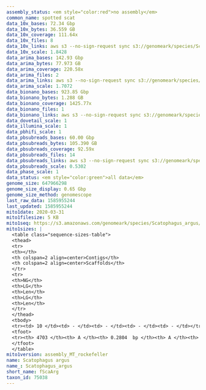 ```yaml
---
assembly_status: <em style="color:red">no assembly</em>
common_name: spotted scat
data_10x_bases: 72.34 Gbp
data_10x_bytes: 36.559 GB
data_10x_coverage: 111.64x
data_10x_files: 8
data_10x_links: aws s3 --no-sign-request sync s3://genomeark/species/Scatophagus_argus/fScaArg1/genomic_data/10x/ .<br>
data_10x_scale: 1.8428
data_arima_bases: 142.93 Gbp
data_arima_bytes: 77.973 GB
data_arima_coverage: 220.58x
data_arima_files: 2
data_arima_links: aws s3 --no-sign-request sync s3://genomeark/species/Scatophagus_argus/fScaArg1/genomic_data/arima/ .<br>
data_arima_scale: 1.7072
data_bionano_bases: 923.85 Gbp
data_bionano_bytes: 1.288 GB
data_bionano_coverage: 1425.77x
data_bionano_files: 1
data_bionano_links: aws s3 --no-sign-request sync s3://genomeark/species/Scatophagus_argus/fScaArg1/genomic_data/bionano/ .<br>
data_dovetail_scale: 1
data_illumina_scale: 1
data_pbhifi_scale: 1
data_pbsubreads_bases: 60.00 Gbp
data_pbsubreads_bytes: 105.390 GB
data_pbsubreads_coverage: 92.59x
data_pbsubreads_files: 14
data_pbsubreads_links: aws s3 --no-sign-request sync s3://genomeark/species/Scatophagus_argus/fScaArg1/genomic_data/pacbio/ . --exclude "*ccs.bam*"<br>
data_pbsubreads_scale: 0.5302
data_phase_scale: 1
data_status: <em style="color:green">all data</em>
genome_size: 647966298
genome_size_display: 0.65 Gbp
genome_size_method: genomescope
last_raw_data: 1585955244
last_updated: 1585955244
mito1date: 2020-03-31
mito1filesize: 5 KB
mito1seq: https://s3.amazonaws.com/genomeark/species/Scatophagus_argus/fScaArg1/assembly_MT_rockefeller/fScaArg1.MT.20200331.fasta.gz
mito1sizes: |
  <table class="sequence-sizes-table">
  <thead>
  <tr>
  <th></th>
  <th colspan=2 align=center>Contigs</th>
  <th colspan=2 align=center>Scaffolds</th>
  </tr>
  <tr>
  <th>NG</th>
  <th>LG</th>
  <th>Len</th>
  <th>LG</th>
  <th>Len</th>
  </tr>
  </thead>
  <tbody>
  <tr><td> 10 </td><td> - </td><td> - </td><td> - </td><td> - </td></tr>  <tr><td> 20 </td><td> - </td><td> - </td><td> - </td><td> - </td></tr>  <tr><td> 30 </td><td> - </td><td> - </td><td> - </td><td> - </td></tr>  <tr><td> 40 </td><td> - </td><td> - </td><td> - </td><td> - </td></tr>  <tr style="background-color:#cccccc;"><td> 50 </td><td> - </td><td style="background-color:#ff8888;"> - </td><td> - </td><td style="background-color:#ff8888;"> - </td></tr>  <tr><td> 60 </td><td> - </td><td> - </td><td> - </td><td> - </td></tr>  <tr><td> 70 </td><td> - </td><td> - </td><td> - </td><td> - </td></tr>  <tr><td> 80 </td><td> - </td><td> - </td><td> - </td><td> - </td></tr>  <tr><td> 90 </td><td> - </td><td> - </td><td> - </td><td> - </td></tr>  <tr><td> 100 </td><td> - </td><td> - </td><td> - </td><td> - </td></tr>  </tbody>
  <tfoot>
  <tr><th> 4703 </th><th> A </th><th> 0.2804  bp </th><th> A </th><th> 0.2804  bp </th></tr>
  </tfoot>
  </table>
mito1version: assembly_MT_rockefeller
name: Scatophagus argus
name_: Scatophagus_argus
short_name: fScaArg
taxon_id: 75038
---
```

